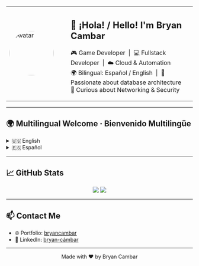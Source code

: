 <table>
  <tr>
    <td width="150">
      <img src="TU_AVATAR_URL" width="120" style="border-radius: 50%;" alt="Avatar" />
    </td>
    <td>
      <h2>👋 ¡Hola! / Hello! I'm Bryan Cambar</h2>
      <p>
        🎮 Game Developer &nbsp;|&nbsp; 💻 Fullstack Developer &nbsp;|&nbsp; ☁️ Cloud & Automation  
        <br/>
        🌍 Bilingual: Español / English &nbsp;|&nbsp; 🧠 Passionate about database architecture  
        <br/>
        🔐 Curious about Networking & Security
      </p>
    </td>
  </tr>
</table>

---

## 🌍 Multilingual Welcome · Bienvenido Multilingüe

<details>
  <summary>🇺🇸 English</summary>

Hi! I'm **Bryan**, a Systems Engineer with a strong background in software and game development.  
Over the years, I've built experience in:

- 🎮 **Game Development**: Unreal Engine, C++, asset integration
- 🧱 **Web Development**: Node.js, FastAPI, Django, SQL, TailwindCSS, Next.js, Astro, Docker
- ☁️ **Automation & Cloud**: AWS, Azure, Terraform, Jenkins, CI/CD pipelines
- 🔐 **Networking & Security**: Basic knowledge with growing interest in becoming an expert
- 🧠 **Database Design**: I’m passionate about relational database modeling and performance tuning (SQL Server, PostgreSQL, MySQL)

I love solving real-world problems with scalable architecture and clean, maintainable code.  
Whether it’s building backend APIs, integrating with external services, or designing game logic, I bring both creativity and structure.

📬 **Let’s connect** — If you’re building something impactful and need someone who delivers, I’m ready.

</details>

<details>
  <summary>🇪🇸 Español</summary>

¡Hola! Soy **Bryan**, Ingeniero en Sistemas con sólida experiencia en desarrollo de software y videojuegos.  
A lo largo de los años, he trabajado en:

- 🎮 **Desarrollo de Videojuegos**: Unreal Engine, C++, integración de assets
- 🧱 **Desarrollo Web**: Node.js, FastAPI, Django, SQL, TailwindCSS, Next.js, Astro, Docker
- ☁️ **Automatización y Cloud**: AWS, Azure, Terraform, Jenkins, pipelines CI/CD
- 🔐 **Redes y Seguridad**: Conocimientos básicos, pero gran interés por especializarme más
- 🧠 **Diseño de Bases de Datos**: Me apasiona el modelado relacional y la optimización de consultas (SQL Server, PostgreSQL, MySQL)

Me encanta resolver problemas reales con arquitectura escalable y código limpio.  
Ya sea construyendo APIs, conectando servicios externos o programando la lógica de un videojuego, aporto creatividad y estructura.

📬 **Contáctame** — Si estás desarrollando algo importante y necesitas a alguien que cumpla, estoy listo.

</details>

---

## 📈 GitHub Stats

<p align="center">
  <img src="https://github-readme-stats.vercel.app/api?username=BryanCambar30" />
  <img src="https://github-readme-stats.vercel.app/api/top-langs/?username=BryanCambar30&layout=compact&theme=tokyonight" />
</p>

---

## 📫 Contact Me

- 🌐 Portfolio: [bryancambar](https://bryancambar.netlify.app/)
- 💼 LinkedIn: [bryan-cámbar](https://www.linkedin.com/in/bryan-c%C3%A1mbar/)

---

<p align="center">Made with ❤️ by Bryan Cambar</p>